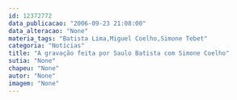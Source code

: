 ```yaml
---
id: 12372772
data_publicacao: "2006-09-23 21:08:00"
data_alteracao: "None"
materia_tags: "Batista Lima,Miguel Coelho,Simone Tebet"
categoria: "Notícias"
title: "A gravação feita por Saulo Batista com Simone Coelho"
sutia: "None"
chapeu: "None"
autor: "None"
imagem: "None"
---
```

<p> </p>
